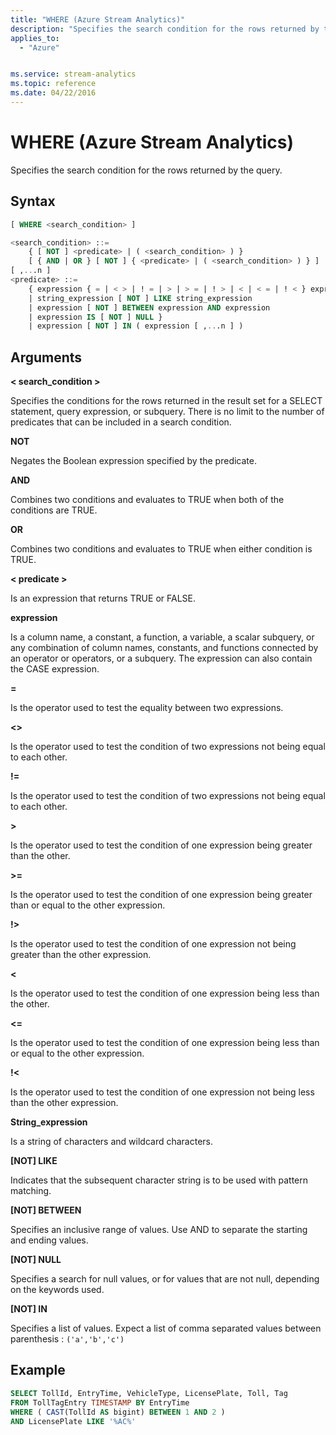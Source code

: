 ```yaml
---
title: "WHERE (Azure Stream Analytics)"
description: "Specifies the search condition for the rows returned by the query. "
applies_to:
  - "Azure"


ms.service: stream-analytics
ms.topic: reference
ms.date: 04/22/2016
---
```

# WHERE (Azure Stream Analytics)
  Specifies the search condition for the rows returned by the query.

 ## Syntax

```SQL
[ WHERE <search_condition> ]

<search_condition> ::=
    { [ NOT ] <predicate> | ( <search_condition> ) }
    [ { AND | OR } [ NOT ] { <predicate> | ( <search_condition> ) } ]
[ ,...n ]
<predicate> ::=
    { expression { = | < > | ! = | > | > = | ! > | < | < = | ! < } expression
    | string_expression [ NOT ] LIKE string_expression
    | expression [ NOT ] BETWEEN expression AND expression
    | expression IS [ NOT ] NULL }
    | expression [ NOT ] IN ( expression [ ,...n ] )

```

## Arguments
 **\< search_condition >**

 Specifies the conditions for the rows returned in the result set for a SELECT statement, query expression, or subquery. There is no limit to the number of predicates that can be included in a search condition.

 **NOT**

 Negates the Boolean expression specified by the predicate.

 **AND**

 Combines two conditions and evaluates to TRUE when both of the conditions are TRUE.

 **OR**

 Combines two conditions and evaluates to TRUE when either condition is TRUE.

 **\< predicate >**

 Is an expression that returns TRUE or FALSE.

 **expression**

 Is a column name, a constant, a function, a variable, a scalar subquery, or any combination of column names, constants, and functions connected by an operator or operators, or a subquery. The expression can also contain the CASE expression.

 **=**

 Is the operator used to test the equality between two expressions.

 **<>**

 Is the operator used to test the condition of two expressions not being equal to each other.

 **!=**

 Is the operator used to test the condition of two expressions not being equal to each other.

 **>**

 Is the operator used to test the condition of one expression being greater than the other.

 **>=**

 Is the operator used to test the condition of one expression being greater than or equal to the other expression.

 **!>**

 Is the operator used to test the condition of one expression not being greater than the other expression.

 **<**

 Is the operator used to test the condition of one expression being less than the other.

 **<=**

 Is the operator used to test the condition of one expression being less than or equal to the other expression.

 **!<**

 Is the operator used to test the condition of one expression not being less than the other expression.

 **String_expression**

 Is a string of characters and wildcard characters.

 **[NOT] LIKE**

 Indicates that the subsequent character string is to be used with pattern matching.

 **[NOT] BETWEEN**

 Specifies an inclusive range of values. Use AND to separate the starting and ending values.

 **[NOT] NULL**

 Specifies a search for null values, or for values that are not null, depending on the keywords used.

 **[NOT] IN**

 Specifies a list of values. Expect a list of comma separated values between parenthesis : `('a','b','c')`

## Example

```SQL
SELECT TollId, EntryTime, VehicleType, LicensePlate, Toll, Tag
FROM TollTagEntry TIMESTAMP BY EntryTime
WHERE ( CAST(TollId AS bigint) BETWEEN 1 AND 2 )
AND LicensePlate LIKE '%AC%'

```
